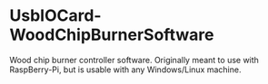 UsbIOCard-WoodChipBurnerSoftware
================================

Wood chip burner controller software. Originally meant to use with RaspBerry-Pi, but is usable with any Windows/Linux machine.

